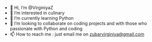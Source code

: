 - 👋 Hi, I’m @VirginiyaZ
- 👀 I’m interested in culinary
- 🌱 I’m currently learning Python
- 💞️ I’m looking to collaborate on coding projects and with those who passionate with Python and coding
- 📫 How to reach me : just email me on zubarvirginiya@gmail.com

<!---
VirginiyaZ/VirginiyaZ is a ✨ special ✨ repository because its `README.md` (this file) appears on your GitHub profile.
You can click the Preview link to take a look at your changes.
--->
